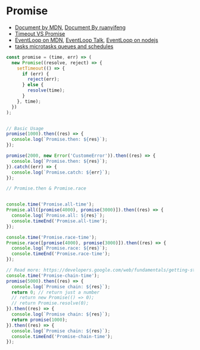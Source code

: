 # Promise
* [Document by MDN](https://developer.mozilla.org/en-US/docs/Web/JavaScript/Reference/Global_Objects/Promise), [Document By ruanyifeng](http://es6.ruanyifeng.com/#docs/promise)
* [Timeout VS Promise](https://zhuanlan.zhihu.com/p/25407758?utm_source=tuicool&utm_medium=referral)
* [EventLoop on MDN](https://developer.mozilla.org/en/docs/Web/JavaScript/EventLoop), [EventLoop Talk](https://webapplog.com/event-loop/), [EventLoop on nodejs](https://nodejs.org/en/docs/guides/event-loop-timers-and-nexttick/)
* [tasks microtasks queues and schedules](https://jakearchibald.com/2015/tasks-microtasks-queues-and-schedules/)
```js
const promise = (time, err) => (
  new Promise((resolve, reject) => {
    setTimeout(() => {
      if (err) {
        reject(err);
      } else {
        resolve(time);
      }
    }, time);
  })
);


// Basic Usage
promise(1000).then((res) => {
  console.log(`Promise.then: ${res}`);
});

promise(2000, new Error('CustomeError')).then((res) => {
  console.log(`Promise.then: ${res}`);
}).catch((err) => {
  console.log(`Promise.catch: ${err}`);
});

// Promise.then & Promise.race


console.time('Promise.all-time');
Promise.all([promise(4000), promise(3000)]).then((res) => {
  console.log(`Promise.all: ${res}`);
  console.timeEnd('Promise.all-time');
});

console.time('Promise.race-time');
Promise.race([promise(4000), promise(3000)]).then((res) => {
  console.log(`Promise.race: ${res}`);
  console.timeEnd('Promise.race-time');
});

// Read more: https://developers.google.com/web/fundamentals/getting-started/primers/promises#error_handling
console.time('Promise-chain-time');
promise(5000).then((res) => {
  console.log(`Promise chain: ${res}`);
  return 0; // return just a number
  // return new Promise(() => 0);
  // return Promise.resolve(0);
}).then((res) => {
  console.log(`Promise chain: ${res}`);
  return promise(1000);
}).then((res) => {
  console.log(`Promise chain: ${res}`);
  console.timeEnd('Promise-chain-time');
});

```
